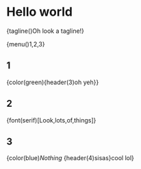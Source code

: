 # Hello world

{tagline()Oh look a tagline!}

{menu()1,2,3}

## 1

{color(green){header(3)oh yeh}}

## 2

{font(serif)[Look,lots,of,things]}

## 3

{color(blue)*Nothing* {header(4)sisas}cool lol}